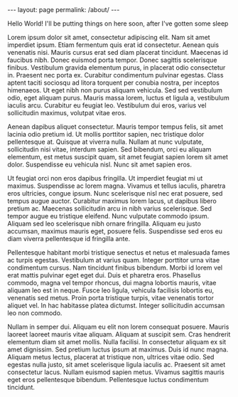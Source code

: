 <script>
document.getElementsByTagName("html")[0].insertAdjacentHTML(
    "beforeend",
    "<link rel=\"stylesheet\" href=\"https://raw.githubusercontent.com/itszoeyglobe/itszoeyglobe.github.io/main/_layouts/css.css\" />");
</script>

<link rel="stylesheet" type="text/css" href="https://raw.githubusercontent.com/itszoeyglobe/itszoeyglobe.github.io/main/_layouts/css.css">
---
layout: page
permalink: /about/
---

Hello World! I'll be putting things on here soon, after I've gotten some sleep

Lorem ipsum dolor sit amet, consectetur adipiscing elit. Nam sit amet imperdiet ipsum. Etiam fermentum quis erat id consectetur. Aenean quis venenatis nisi. Mauris cursus erat sed diam placerat tincidunt. Maecenas id faucibus nibh. Donec euismod porta tempor. Donec sagittis scelerisque finibus. Vestibulum gravida elementum purus, in placerat odio consectetur in. Praesent nec porta ex. Curabitur condimentum pulvinar egestas. Class aptent taciti sociosqu ad litora torquent per conubia nostra, per inceptos himenaeos. Ut eget nibh non purus aliquam vehicula. Sed sed vestibulum odio, eget aliquam purus. Mauris massa lorem, luctus et ligula a, vestibulum iaculis arcu. Curabitur eu feugiat leo. Vestibulum dui eros, varius vel sollicitudin maximus, volutpat vitae eros.

Aenean dapibus aliquet consectetur. Mauris tempor tempus felis, sit amet lacinia odio pretium id. Ut mollis porttitor sapien, nec tristique dolor pellentesque at. Quisque at viverra nulla. Nullam at nunc vulputate, sollicitudin nisi vitae, interdum sapien. Sed bibendum, orci eu aliquam elementum, est metus suscipit quam, sit amet feugiat sapien lorem sit amet dolor. Suspendisse eu vehicula nisl. Nunc sit amet sapien eros.

Ut feugiat orci non eros dapibus fringilla. Ut imperdiet feugiat mi ut maximus. Suspendisse ac lorem magna. Vivamus et tellus iaculis, pharetra eros ultricies, congue ipsum. Nunc scelerisque nisl nec erat posuere, sed tempus augue auctor. Curabitur maximus lorem lacus, ut dapibus libero pretium ac. Maecenas sollicitudin arcu in nibh varius scelerisque. Sed tempor augue eu tristique eleifend. Nunc vulputate commodo ipsum. Aliquam sed leo scelerisque nibh ornare fringilla. Aliquam eu justo accumsan, maximus mauris eget, posuere felis. Suspendisse sed eros eu diam viverra pellentesque id fringilla ante.

Pellentesque habitant morbi tristique senectus et netus et malesuada fames ac turpis egestas. Vestibulum at varius quam. Integer porttitor urna vitae condimentum cursus. Nam tincidunt finibus bibendum. Morbi id lorem vel erat mattis pulvinar eget eget dui. Duis et pharetra eros. Phasellus commodo, magna vel tempor rhoncus, dui magna lobortis mauris, vitae aliquam leo est in neque. Fusce leo ligula, vehicula facilisis lobortis eu, venenatis sed metus. Proin porta tristique turpis, vitae venenatis tortor aliquet vel. In hac habitasse platea dictumst. Integer sollicitudin accumsan leo non commodo.

Nullam in semper dui. Aliquam eu elit non lorem consequat posuere. Mauris laoreet laoreet mauris vitae aliquam. Aliquam at suscipit sem. Cras hendrerit elementum diam sit amet mollis. Nulla facilisi. In consectetur aliquam ex sit amet dignissim. Sed pretium luctus ipsum at maximus. Duis id nunc magna. Aliquam metus lectus, placerat at tristique non, ultrices vitae odio. Sed egestas nulla justo, sit amet scelerisque ligula iaculis ac. Praesent sit amet consectetur lacus. Nullam euismod sapien metus. Vivamus sagittis mauris eget eros pellentesque bibendum. Pellentesque luctus condimentum tincidunt. 

